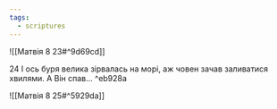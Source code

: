 ```yaml
---
tags:
  - scriptures
---
```


![[Матвія 8 23#^9d69cd]]

24 І ось буря велика зірвалась на морі, аж човен зачав заливатися хвилями. А Він спав... ^eb928a

![[Матвія 8 25#^5929da]]